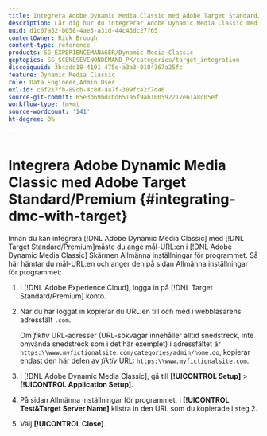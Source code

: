 ```yaml
---
title: Integrera Adobe Dynamic Media Classic med Adobe Target Standard/Premium
description: Lär dig hur du integrerar Adobe Dynamic Media Classic med Adobe Target Standard/Premium.
uuid: d1c07a52-b058-4ae3-a31d-44c43dc27f65
contentOwner: Rick Brough
content-type: reference
products: SG_EXPERIENCEMANAGER/Dynamic-Media-Classic
geptopics: SG_SCENESEVENONDEMAND_PK/categories/target_integration
discoiquuid: 3b4add18-4191-475e-a3a3-0184367a25fc
feature: Dynamic Media Classic
role: Data Engineer,Admin,User
exl-id: c6f217fb-89cb-4c8d-aa7f-309fc42f7d46
source-git-commit: 65e3b69bdcbd651a5f9ab100592217e61a8c05ef
workflow-type: tm+mt
source-wordcount: '141'
ht-degree: 0%

---
```


# Integrera Adobe Dynamic Media Classic med Adobe Target Standard/Premium {#integrating-dmc-with-target}

Innan du kan integrera [!DNL Adobe Dynamic Media Classic] med [!DNL Target Standard/Premium]måste du ange mål-URL:en i [!DNL Adobe Dynamic Media Classic] Skärmen Allmänna inställningar för programmet. Så här hämtar du mål-URL:en och anger den på sidan Allmänna inställningar för programmet:

1. I [!DNL Adobe Experience Cloud], logga in på [!DNL Target Standard/Premium] konto.
1. När du har loggat in kopierar du URL:en till och med i webbläsarens adressfält `.com`.

   Om *fiktiv* URL-adresser (URL-sökvägar innehåller alltid snedstreck, inte omvända snedstreck som i det här exemplet) i adressfältet är `https:\\www.myfictionalsite.com/categories/admin/home.do`, kopierar endast den här delen av *fiktiv* URL: `https:\\www.myfictionalsite.com`.

1. I [!DNL Adobe Dynamic Media Classic], gå till **[!UICONTROL Setup]** > **[!UICONTROL Application Setup]**.
1. På sidan Allmänna inställningar för programmet, i **[!UICONTROL Test&Target Server Name]** klistra in den URL som du kopierade i steg 2.
1. Välj **[!UICONTROL Close]**.
